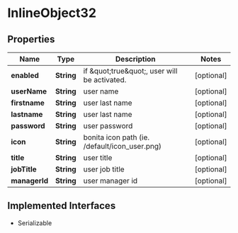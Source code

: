 

# InlineObject32

## Properties

Name | Type | Description | Notes
------------ | ------------- | ------------- | -------------
**enabled** | **String** | if \&quot;true\&quot;, user will be activated. |  [optional]
**userName** | **String** | user name |  [optional]
**firstname** | **String** | user last name |  [optional]
**lastname** | **String** | user last name |  [optional]
**password** | **String** | user password |  [optional]
**icon** | **String** |  bonita icon path (ie. /default/icon_user.png) |  [optional]
**title** | **String** | user title |  [optional]
**jobTitle** | **String** | user job title |  [optional]
**managerId** | **String** | user manager id |  [optional]


## Implemented Interfaces

* Serializable


